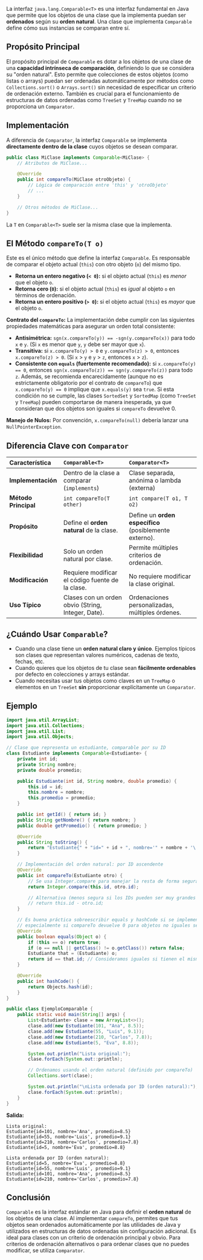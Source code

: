 La interfaz `java.lang.Comparable<T>` es una interfaz fundamental en Java que permite que los objetos de una clase que la implementa puedan ser **ordenados** según su **orden natural**. Una clase que implementa `Comparable` define cómo sus instancias se comparan entre sí.

## Propósito Principal

El propósito principal de `Comparable` es dotar a los objetos de una clase de una **capacidad intrínseca de comparación**, definiendo lo que se considera su "orden natural". Esto permite que colecciones de estos objetos (como listas o arrays) puedan ser ordenadas automáticamente por métodos como `Collections.sort()` o `Arrays.sort()` sin necesidad de especificar un criterio de ordenación externo. También es crucial para el funcionamiento de estructuras de datos ordenadas como `TreeSet` y `TreeMap` cuando no se proporciona un `Comparator`.

## Implementación

A diferencia de `Comparator`, la interfaz `Comparable` se implementa **directamente dentro de la clase** cuyos objetos se desean comparar.

```java
public class MiClase implements Comparable<MiClase> {
    // Atributos de MiClase...

    @Override
    public int compareTo(MiClase otroObjeto) {
        // Lógica de comparación entre 'this' y 'otroObjeto'
        // ...
    }

    // Otros métodos de MiClase...
}
```

La `T` en `Comparable<T>` suele ser la misma clase que la implementa.

## El Método `compareTo(T o)`

Este es el único método que define la interfaz `Comparable`. Es responsable de comparar el objeto actual (`this`) con otro objeto (`o`) del mismo tipo.

*   **Retorna un entero negativo (`< 0`):** si el objeto actual (`this`) es *menor* que el objeto `o`.
*   **Retorna cero (`0`):** si el objeto actual (`this`) es *igual* al objeto `o` en términos de ordenación.
*   **Retorna un entero positivo (`> 0`):** si el objeto actual (`this`) es *mayor* que el objeto `o`.

**Contrato del `compareTo`:**
La implementación debe cumplir con las siguientes propiedades matemáticas para asegurar un orden total consistente:
*   **Antisimétrica:** `sgn(x.compareTo(y)) == -sgn(y.compareTo(x))` para todo `x` e `y`. (Si `x` es menor que `y`, `y` debe ser mayor que `x`).
*   **Transitiva:** si `x.compareTo(y) > 0` e `y.compareTo(z) > 0`, entonces `x.compareTo(z) > 0`. (Si `x` > `y` e `y` > `z`, entonces `x` > `z`).
*   **Consistente con `equals` (fuertemente recomendado):** si `x.compareTo(y) == 0`, entonces `sgn(x.compareTo(z)) == sgn(y.compareTo(z))` para todo `z`. Además, se recomienda encarecidamente (aunque no es estrictamente obligatorio por el contrato de `compareTo`) que `x.compareTo(y) == 0` implique que `x.equals(y)` sea `true`. Si esta condición no se cumple, las clases `SortedSet` y `SortedMap` (como `TreeSet` y `TreeMap`) pueden comportarse de manera inesperada, ya que consideran que dos objetos son iguales si `compareTo` devuelve 0.

**Manejo de Nulos:**
Por convención, `x.compareTo(null)` debería lanzar una `NullPointerException`.

## Diferencia Clave con `Comparator`

| Característica      | `Comparable<T>`                                  | `Comparator<T>`                                      |
| :------------------ | :----------------------------------------------- | :--------------------------------------------------- |
| **Implementación**  | Dentro de la clase a comparar (`implements`)     | Clase separada, anónima o lambda (externa)           |
| **Método Principal**| `int compareTo(T other)`                         | `int compare(T o1, T o2)`                            |
| **Propósito**       | Define el **orden natural** de la clase.         | Define un **orden específico** (posiblemente externo). |
| **Flexibilidad**    | Solo un orden natural por clase.                 | Permite múltiples criterios de ordenación.           |
| **Modificación**    | Requiere modificar el código fuente de la clase. | No requiere modificar la clase original.             |
| **Uso Típico**      | Clases con un orden obvio (String, Integer, Date). | Ordenaciones personalizadas, múltiples órdenes.      |

## ¿Cuándo Usar `Comparable`?

*   Cuando una clase tiene un **orden natural claro y único**. Ejemplos típicos son clases que representan valores numéricos, cadenas de texto, fechas, etc.
*   Cuando quieres que los objetos de tu clase sean **fácilmente ordenables** por defecto en colecciones y arrays estándar.
*   Cuando necesitas usar tus objetos como claves en un `TreeMap` o elementos en un `TreeSet` **sin** proporcionar explícitamente un `Comparator`.

## Ejemplo

```java
import java.util.ArrayList;
import java.util.Collections;
import java.util.List;
import java.util.Objects;

// Clase que representa un estudiante, comparable por su ID
class Estudiante implements Comparable<Estudiante> {
    private int id;
    private String nombre;
    private double promedio;

    public Estudiante(int id, String nombre, double promedio) {
        this.id = id;
        this.nombre = nombre;
        this.promedio = promedio;
    }

    public int getId() { return id; }
    public String getNombre() { return nombre; }
    public double getPromedio() { return promedio; }

    @Override
    public String toString() {
        return "Estudiante{" + "id=" + id + ", nombre='" + nombre + '\'' + ", promedio=" + promedio + '}';
    }

    // Implementación del orden natural: por ID ascendente
    @Override
    public int compareTo(Estudiante otro) {
        // Se usa Integer.compare para manejar la resta de forma segura (evita overflow)
        return Integer.compare(this.id, otro.id);

        // Alternativa (menos segura si los IDs pueden ser muy grandes o negativos):
        // return this.id - otro.id;
    }

    // Es buena práctica sobreescribir equals y hashCode si se implementa Comparable,
    // especialmente si compareTo devuelve 0 para objetos no iguales según equals.
    @Override
    public boolean equals(Object o) {
        if (this == o) return true;
        if (o == null || getClass() != o.getClass()) return false;
        Estudiante that = (Estudiante) o;
        return id == that.id; // Consideramos iguales si tienen el mismo ID
    }

    @Override
    public int hashCode() {
        return Objects.hash(id);
    }
}

public class EjemploComparable {
    public static void main(String[] args) {
        List<Estudiante> clase = new ArrayList<>();
        clase.add(new Estudiante(101, "Ana", 8.5));
        clase.add(new Estudiante(55, "Luis", 9.1));
        clase.add(new Estudiante(210, "Carlos", 7.8));
        clase.add(new Estudiante(5, "Eva", 8.8));

        System.out.println("Lista original:");
        clase.forEach(System.out::println);

        // Ordenamos usando el orden natural (definido por compareTo)
        Collections.sort(clase);

        System.out.println("\nLista ordenada por ID (orden natural):");
        clase.forEach(System.out::println);
    }
}
```
**Salida:**
```
Lista original:
Estudiante{id=101, nombre='Ana', promedio=8.5}
Estudiante{id=55, nombre='Luis', promedio=9.1}
Estudiante{id=210, nombre='Carlos', promedio=7.8}
Estudiante{id=5, nombre='Eva', promedio=8.8}

Lista ordenada por ID (orden natural):
Estudiante{id=5, nombre='Eva', promedio=8.8}
Estudiante{id=55, nombre='Luis', promedio=9.1}
Estudiante{id=101, nombre='Ana', promedio=8.5}
Estudiante{id=210, nombre='Carlos', promedio=7.8}
```

## Conclusión

`Comparable` es la interfaz estándar en Java para definir el **orden natural** de los objetos de una clase. Al implementar `compareTo`, permites que tus objetos sean ordenados automáticamente por las utilidades de Java y utilizados en estructuras de datos ordenadas sin configuración adicional. Es ideal para clases con un criterio de ordenación principal y obvio. Para criterios de ordenación alternativos o para ordenar clases que no puedes modificar, se utiliza `Comparator`.
```